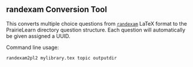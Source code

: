 ## randexam Conversion Tool

This converts multiple choice questions from [`randexam`](https://github.com/mwest1066/randexam) 
LaTeX format to the PrairieLearn directory question structure. Each question will automatically
be given assigned a UUID. 

Command line usage:

```bash
randexam2pl2 mylibrary.tex topic outputdir
```
